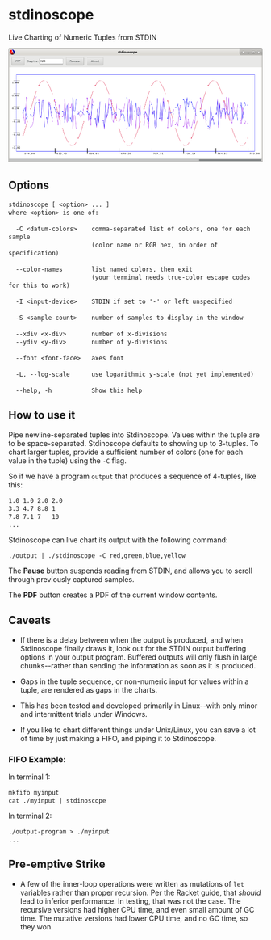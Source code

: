# stdinoscope
Live Charting of Numeric Tuples from STDIN

![Stdinoscope](stdinoscope.png)

## Options
```
stdinoscope [ <option> ... ]
where <option> is one of:

  -C <datum-colors>    comma-separated list of colors, one for each sample
                       (color name or RGB hex, in order of specification)

  --color-names        list named colors, then exit
                       (your terminal needs true-color escape codes for this to work)

  -I <input-device>    STDIN if set to '-' or left unspecified

  -S <sample-count>    number of samples to display in the window

  --xdiv <x-div>       number of x-divisions
  --ydiv <y-div>       number of y-divisions

  --font <font-face>   axes font

  -L, --log-scale      use logarithmic y-scale (not yet implemented)

  --help, -h           Show this help
```

## How to use it

Pipe newline-separated tuples into Stdinoscope.  Values within the tuple are to be space-separated.  Stdinoscope defaults to showing up to 3-tuples.  To chart larger tuples, provide a sufficient number of colors (one for each value in the tuple) using the `-C` flag.

So if we have a program `output` that produces a sequence of 4-tuples, like this:

```
1.0 1.0 2.0 2.0
3.3 4.7 8.8 1
7.8 7.1 7   10
...
```

Stdinoscope can live chart its output with the following command:

```
./output | ./stdinoscope -C red,green,blue,yellow
```

The **Pause** button suspends reading from STDIN, and allows you to scroll through previously captured samples.

The **PDF** button creates a PDF of the current window contents.

## Caveats

- If there is a delay between when the output is produced, and when Stdinoscope finally draws it, look out for the STDIN output buffering options in your output program.  Buffered outputs will only flush in large chunks--rather than sending the information as soon as it is produced.

- Gaps in the tuple sequence, or non-numeric input for values within a tuple, are rendered as gaps in the charts.

- This has been tested and developed primarily in Linux--with only minor and intermittent trials under Windows.

- If you like to chart different things under Unix/Linux, you can save a lot of time by just making a FIFO, and piping it to Stdinoscope.

### FIFO Example:

In terminal 1:
```
mkfifo myinput
cat ./myinput | stdinoscope
```

In terminal 2:
```
./output-program > ./myinput
...
```

## Pre-emptive Strike

- A few of the inner-loop operations were written as mutations of `let` variables rather than proper recursion.  Per the Racket guide, that *should* lead to inferior performance.  In testing, that was not the case.  The recursive versions had higher CPU time, and even small amount of GC time.  The mutative versions had lower CPU time, and no GC time, so they won.
